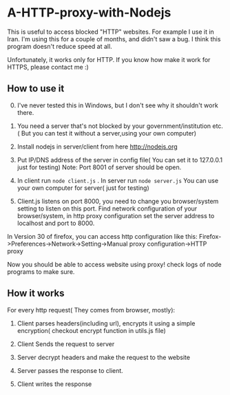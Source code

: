 A-HTTP-proxy-with-Nodejs
========================


This is useful to access blocked "HTTP" websites. For example I use
it in Iran. I'm using this for a couple of months, and didn't saw a bug. I think this program doesn't reduce speed at all.

Unfortunately, it works only for HTTP. If you know how make it work for HTTPS, please
contact me :)

How to use it
----
0) I've never tested this in Windows, but I don't see why it shouldn't work there.

1) You need a server that's not blocked by your government/institution etc. ( But you can test it without a server,using your own computer)

2) Install nodejs in server/client from here http://nodejs.org

3) Put IP/DNS address of the server in config file( You can set it to 127.0.0.1 just for testing)
Note: Port 8001 of server should be open.

4) In client run <code>node client.js</code> . In server run <code>node server.js</code>
You can use your own computer for server( just for testing)

5) Client.js listens on port 8000, you need to change you browser/system setting to listen on
this port. Find  network configuration of your browser/system, in http proxy configuration set the server address to
localhost and port to 8000.

In Version 30 of firefox, you can access http configuration like this:
Firefox->Preferences->Network->Setting->Manual proxy configuration->HTTP proxy

Now you should be able to access website using proxy! check logs of node programs to make sure.

How it works
----

For every http request( They comes from browser, mostly):

1) Client parses headers(including url), encrypts it using a simple encryption( checkout encrypt function in utils.js file)

2) Client Sends the request to server

3) Server decrypt headers and make the request to the website

4) Server passes the response to client.

5) Client writes the response


